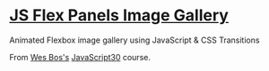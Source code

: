 # [JS Flex Panels Image Gallery](https://scottgall.github.io/JS30-Flex-Panels-Image-Gallery/)
Animated Flexbox image gallery using JavaScript &amp; CSS Transitions

From [Wes Bos's](https://wesbos.com/) [JavaScript30](https://javascript30.com/) course.